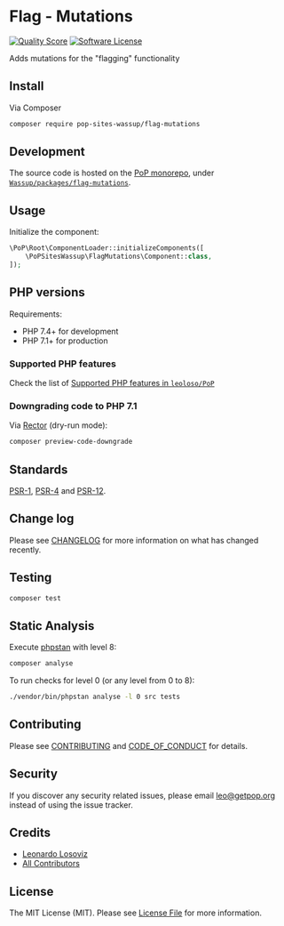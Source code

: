 # Flag - Mutations

<!-- [![Build Status][ico-travis]][link-travis] -->
[![Quality Score][ico-code-quality]][link-code-quality]
[![Software License][ico-license]](LICENSE.md)

<!--
[![Latest Version on Packagist][ico-version]][link-packagist]
[![Coverage Status][ico-scrutinizer]][link-scrutinizer]
[![Total Downloads][ico-downloads]][link-downloads]
-->

Adds mutations for the "flagging" functionality

## Install

Via Composer

``` bash
composer require pop-sites-wassup/flag-mutations
```

## Development

The source code is hosted on the [PoP monorepo](https://github.com/leoloso/PoP), under [`Wassup/packages/flag-mutations`](https://github.com/leoloso/PoP/tree/master/layers/Wassup/packages/flag-mutations).

## Usage

Initialize the component:

``` php
\PoP\Root\ComponentLoader::initializeComponents([
    \PoPSitesWassup\FlagMutations\Component::class,
]);
```

## PHP versions

Requirements:

- PHP 7.4+ for development
- PHP 7.1+ for production

### Supported PHP features

Check the list of [Supported PHP features in `leoloso/PoP`](https://github.com/leoloso/PoP/#supported-php-features)

### Downgrading code to PHP 7.1

Via [Rector](https://github.com/rectorphp/rector) (dry-run mode):

```bash
composer preview-code-downgrade
```

## Standards

[PSR-1](https://www.php-fig.org/psr/psr-1), [PSR-4](https://www.php-fig.org/psr/psr-4) and [PSR-12](https://www.php-fig.org/psr/psr-12).

## Change log

Please see [CHANGELOG](CHANGELOG.md) for more information on what has changed recently.

## Testing

``` bash
composer test
```

## Static Analysis

Execute [phpstan](https://github.com/phpstan/phpstan) with level 8:

``` bash
composer analyse
```

To run checks for level 0 (or any level from 0 to 8):

``` bash
./vendor/bin/phpstan analyse -l 0 src tests
```

## Contributing

Please see [CONTRIBUTING](CONTRIBUTING.md) and [CODE_OF_CONDUCT](CODE_OF_CONDUCT.md) for details.

## Security

If you discover any security related issues, please email leo@getpop.org instead of using the issue tracker.

## Credits

- [Leonardo Losoviz][link-author]
- [All Contributors][link-contributors]

## License

The MIT License (MIT). Please see [License File](LICENSE.md) for more information.

[ico-version]: https://img.shields.io/packagist/v/pop-sites-wassup/flag-mutations.svg?style=flat-square
[ico-license]: https://img.shields.io/badge/license-MIT-brightgreen.svg?style=flat-square
[ico-travis]: https://img.shields.io/travis/pop-sites-wassup/flag-mutations/master.svg?style=flat-square
[ico-scrutinizer]: https://img.shields.io/scrutinizer/coverage/g/pop-sites-wassup/flag-mutations.svg?style=flat-square
[ico-code-quality]: https://img.shields.io/scrutinizer/g/pop-sites-wassup/flag-mutations.svg?style=flat-square
[ico-downloads]: https://img.shields.io/packagist/dt/pop-sites-wassup/flag-mutations.svg?style=flat-square

[link-packagist]: https://packagist.org/packages/pop-sites-wassup/flag-mutations
[link-travis]: https://travis-ci.org/pop-sites-wassup/flag-mutations
[link-scrutinizer]: https://scrutinizer-ci.com/g/pop-sites-wassup/flag-mutations/code-structure
[link-code-quality]: https://scrutinizer-ci.com/g/pop-sites-wassup/flag-mutations
[link-downloads]: https://packagist.org/packages/pop-sites-wassup/flag-mutations
[link-author]: https://github.com/leoloso
[link-contributors]: ../../../../../../contributors
